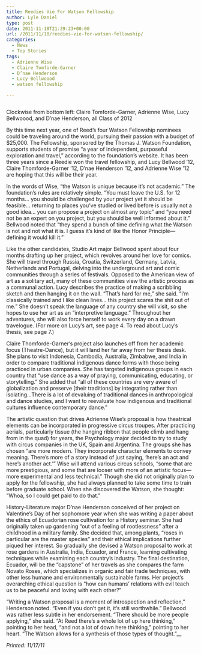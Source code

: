 ```yaml
---
title: Reedies Vie For Watson Fellowship
author: Lyle Daniel
type: post
date: 2011-11-18T21:39:23+00:00
url: /2011/11/18/reedies-vie-for-watson-fellowship/
categories:
  - News
  - Top Stories
tags:
  - Adrienne Wise
  - Claire Tomforde-Garner
  - D’nae Henderson
  - Lucy Bellwoood
  - watson fellowship

---
```

<div id="attachment_997" style="width: 520px" class="wp-caption aligncenter">
  <a href="https://i2.wp.com/www.reedquest.org/wp-content/uploads/2011/11/watson1.jpg"><img class="size-full wp-image-997 " title="watson" src="https://i2.wp.com/www.reedquest.org/wp-content/uploads/2011/11/watson1.jpg?resize=510%2C340" alt="" data-recalc-dims="1" /></a>
  
  <p class="wp-caption-text">
    Clockwise from bottom left: Claire Tomforde-Garner, Adrienne Wise, Lucy Bellwoood, and D’nae Henderson, all Class of 2012
  </p>
</div>

By this time next year, one of Reed’s four Watson Fellowship nominees could be traveling around the world, pursuing their passion with a budget of $25,000. The Fellowship, sponsored by the Thomas J. Watson Foundation, supports students of promise “a year of independent, purposeful exploration and travel,” according to the foundation&#8217;s website. It has been three years since a Reedie won the travel fellowship, and Lucy Bellwood &#8217;12, Claire Thomforde-Garner &#8217;12, D’nae Henderson &#8217;12, and Adrienne Wise &#8217;12 are hoping that this will be their year.

In the words of Wise, “the Watson is unique because it’s not academic.” The foundation’s rules are relatively simple. “You must leave the U.S. for 12 months… you should be challenged by your project yet it should be feasible… returning to places you’ve studied or lived before is usually not a good idea… you can propose a project on almost any topic” and “you need not be an expert on you project, but you should be well informed about it.” Bellwood noted that “they spend a bunch of time defining what the Watson is not and not what it is. I guess it’s kind of like the Honor Principle—defining it would kill it.”

Like the other candidates, Studio Art major Bellwood spent about four months drafting up her project, which revolves around her love for comics.  She will travel through Russia, Croatia, Switzerland, Germany, Latvia, Netherlands and Portugal, delving into the underground art and comic communities through a series of festivals. Opposed to the American view of art as a solitary act, many of these communities view the artistic process as a communal action. Lucy describes the practice of making a scribbling sketch and then hanging it on the wall. “That’s hard for me,” she said. “I’m classically trained and I like clean lines… this project scares the shit out of me.” She doesn’t speak the language of any country she will visit, so she hopes to use her art as an “interpretive language.” Throughout her adventures, she will also force herself to work every day on a drawn travelogue. (For more on Lucy&#8217;s art, see page 4. To read about Lucy&#8217;s thesis, see page 7.)

Claire Thomforde-Garner’s project also launches off from her academic focus (Theatre-Dance), but it will land her far away from her thesis desk. She plans to visit Indonesia, Cambodia, Australia, Zimbabwe, and India in order to compare traditional indigenous dance forms with those being practiced in urban companies. She has targeted indigenous groups in each country that “use dance as a way of praying, communicating, educating, or storytelling.” She added that “all of these countries are very aware of globalization and preserve [their traditions] by integrating rather than isolating…There is a lot of devaluing of traditional dances in anthropological and dance studies, and I want to reevaluate how indigenous and traditional cultures influence contemporary dance.”

The artistic question that drives Adrienne Wise’s proposal is how theatrical elements can be incorporated in progressive circus troupes. After practicing aerials, particularly tissue (the hanging ribbon that people climb and hang from in the quad) for years, the Psychology major decided to try to study with circus companies in the UK, Spain and Argentina. The groups she has chosen “are more modern. They incorporate character elements to convey meaning. There’s more of a story instead of just saying, &#8216;here’s an act and here’s another act.&#8217;” Wise will attend various circus schools, “some that are more prestigious, and some that are looser with more of an artistic focus—more experimental and less technical.” Though she did not originally plan to apply for the fellowship, she had always planned to take some time to train before graduate school. When she discovered the Watson, she thought: “Whoa, so I could get paid to do that.”

History-Literature major D’nae Henderson conceived of her project on Valentine&#8217;s Day of her sophomore year when she was writing a paper about the ethics of Ecuadorian rose cultivation for a History seminar. She had originally taken up gardening “out of a feeling of rootlessness” after a childhood in a military family. She decided that, among plants, “roses in particular are the master species” and their ethical implications further piqued her interest. So gradually she devised a Watson proposal to work at rose gardens in Australia, India, Ecuador, and France, learning cultivating techniques while examining each country’s industry. The final destination, Ecuador, will be the “capstone” of her travels as she compares the farm Novato Roses, which specializes in organic and fair trade techniques, with other less humane and environmentally sustainable farms. Her project’s overarching ethical question is “how can humans’ relations with evil teach us to be peaceful and loving with each other?”

“Writing a Watson proposal is a moment of introspection and reflection,” Henderson noted. “Even if you don’t get it, it’s still worthwhile.” Bellwood was rather less subtle in her endorsement. “There should be more people applying,” she said. “At Reed there’s a whole lot of up here thinking,” pointing to her head, “and not a lot of down here thinking,” pointing to her heart. “The Watson allows for a synthesis of those types of thought.”__

_Printed: 11/17/11_

&nbsp;